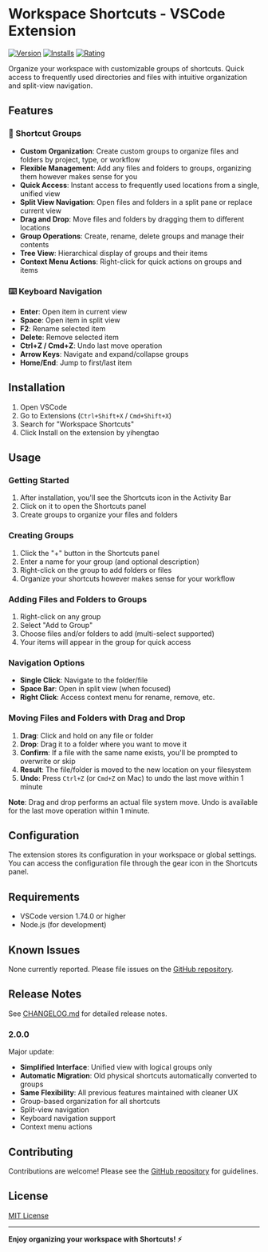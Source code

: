 # Workspace Shortcuts - VSCode Extension

[![Version](https://img.shields.io/visual-studio-marketplace/v/yihengtao.workspace-shortcuts.svg)](https://marketplace.visualstudio.com/items?itemName=yihengtao.workspace-shortcuts)
[![Installs](https://img.shields.io/visual-studio-marketplace/i/yihengtao.workspace-shortcuts.svg)](https://marketplace.visualstudio.com/items?itemName=yihengtao.workspace-shortcuts)
[![Rating](https://img.shields.io/visual-studio-marketplace/r/yihengtao.workspace-shortcuts.svg)](https://marketplace.visualstudio.com/items?itemName=yihengtao.workspace-shortcuts)

Organize your workspace with customizable groups of shortcuts. Quick access to frequently used directories and files with intuitive organization and split-view navigation.

## Features

### 📁 Shortcut Groups
- **Custom Organization**: Create custom groups to organize files and folders by project, type, or workflow
- **Flexible Management**: Add any files and folders to groups, organizing them however makes sense for you
- **Quick Access**: Instant access to frequently used locations from a single, unified view
- **Split View Navigation**: Open files and folders in a split pane or replace current view
- **Drag and Drop**: Move files and folders by dragging them to different locations
- **Group Operations**: Create, rename, delete groups and manage their contents
- **Tree View**: Hierarchical display of groups and their items
- **Context Menu Actions**: Right-click for quick actions on groups and items

### ⌨️ Keyboard Navigation
- **Enter**: Open item in current view
- **Space**: Open item in split view
- **F2**: Rename selected item
- **Delete**: Remove selected item
- **Ctrl+Z / Cmd+Z**: Undo last move operation
- **Arrow Keys**: Navigate and expand/collapse groups
- **Home/End**: Jump to first/last item

## Installation

1. Open VSCode
2. Go to Extensions (`Ctrl+Shift+X` / `Cmd+Shift+X`)
3. Search for "Workspace Shortcuts"
4. Click Install on the extension by yihengtao

## Usage

### Getting Started

1. After installation, you'll see the Shortcuts icon in the Activity Bar
2. Click on it to open the Shortcuts panel
3. Create groups to organize your files and folders

### Creating Groups

1. Click the "+" button in the Shortcuts panel
2. Enter a name for your group (and optional description)
3. Right-click on the group to add folders or files
4. Organize your shortcuts however makes sense for your workflow

### Adding Files and Folders to Groups

1. Right-click on any group
2. Select "Add to Group" 
3. Choose files and/or folders to add (multi-select supported)
4. Your items will appear in the group for quick access

### Navigation Options

- **Single Click**: Navigate to the folder/file
- **Space Bar**: Open in split view (when focused)
- **Right Click**: Access context menu for rename, remove, etc.

### Moving Files and Folders with Drag and Drop

1. **Drag**: Click and hold on any file or folder
2. **Drop**: Drag it to a folder where you want to move it
3. **Confirm**: If a file with the same name exists, you'll be prompted to overwrite or skip
4. **Result**: The file/folder is moved to the new location on your filesystem
5. **Undo**: Press `Ctrl+Z` (or `Cmd+Z` on Mac) to undo the last move within 1 minute

**Note**: Drag and drop performs an actual file system move. Undo is available for the last move operation within 1 minute.

## Configuration

The extension stores its configuration in your workspace or global settings. You can access the configuration file through the gear icon in the Shortcuts panel.

## Requirements

- VSCode version 1.74.0 or higher
- Node.js (for development)

## Known Issues

None currently reported. Please file issues on the [GitHub repository](https://github.com/plusplusoneplusplus/shortcuts/issues).

## Release Notes

See [CHANGELOG.md](CHANGELOG.md) for detailed release notes.

### 2.0.0

Major update:
- **Simplified Interface**: Unified view with logical groups only
- **Automatic Migration**: Old physical shortcuts automatically converted to groups
- **Same Flexibility**: All previous features maintained with cleaner UX
- Group-based organization for all shortcuts
- Split-view navigation
- Keyboard navigation support
- Context menu actions

## Contributing

Contributions are welcome! Please see the [GitHub repository](https://github.com/plusplusoneplusplus/shortcuts) for guidelines.

## License

[MIT License](LICENSE)

---

**Enjoy organizing your workspace with Shortcuts! ⚡**